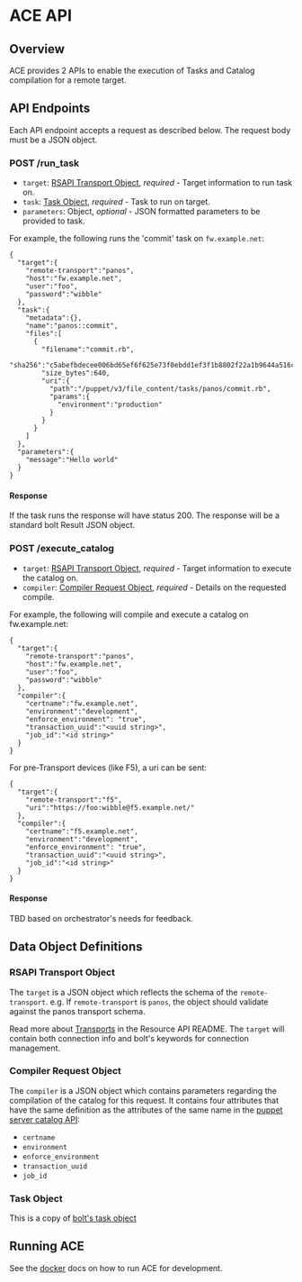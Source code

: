 # ACE API

## Overview
ACE provides 2 APIs to enable the execution of Tasks and Catalog compilation for a remote target.

## API Endpoints
Each API endpoint accepts a request as described below. The request body must be a JSON object.

### POST /run_task
- `target`: [RSAPI Transport Object](#rsapi-transport-object), *required* - Target information to run task on.
- `task`: [Task Object](#task-object), *required* - Task to run on target.
- `parameters`: Object, *optional* - JSON formatted parameters to be provided to task.

For example, the following runs the 'commit' task on `fw.example.net`:
```
{
  "target":{
    "remote-transport":"panos",
    "host":"fw.example.net",
    "user":"foo",
    "password":"wibble"
  },
  "task":{
    "metadata":{},
    "name":"panos::commit",
    "files":[
      {
        "filename":"commit.rb",
        "sha256":"c5abefbdecee006bd65ef6f625e73f0ebdd1ef3f1b8802f22a1b9644a516ce40",
        "size_bytes":640,
        "uri":{
          "path":"/puppet/v3/file_content/tasks/panos/commit.rb",
          "params":{
            "environment":"production"
          }
        }
      }
    ]
  },
  "parameters":{
    "message":"Hello world"
  }
}
```

#### Response
If the task runs the response will have status 200.
The response will be a standard bolt Result JSON object.


### POST /execute_catalog
- `target`: [RSAPI Transport Object](#rsapi-transport-object), *required* - Target information to execute the catalog on.
- `compiler`: [Compiler Request Object](#compiler-request-object), *required* - Details on the requested compile.

For example, the following will compile and execute a catalog on fw.example.net:
```
{
  "target":{
    "remote-transport":"panos",
    "host":"fw.example.net",
    "user":"foo",
    "password":"wibble"
  },
  "compiler":{
    "certname":"fw.example.net",
    "environment":"development",
    "enforce_environment": "true",
    "transaction_uuid":"<uuid string>",
    "job_id":"<id string>"
  }
}
```

For pre-Transport devices (like F5), a uri can be sent:

```
{
  "target":{
    "remote-transport":"f5",
    "uri":"https://foo:wibble@f5.example.net/"
  },
  "compiler":{
    "certname":"f5.example.net",
    "environment":"development",
    "enforce_environment": "true",
    "transaction_uuid":"<uuid string>",
    "job_id":"<id string>"
  }
}
```

#### Response
TBD based on orchestrator's needs for feedback.

## Data Object Definitions

### RSAPI Transport Object
The `target` is a JSON object which reflects the schema of the `remote-transport`.
e.g. If `remote-transport` is `panos`, the object should validate against the panos transport schema.

Read more about [Transports](https://github.com/puppetlabs/puppet-resource_api#remote-resources) in the Resource API README. The `target` will contain both connection info and bolt's keywords for connection management.

### Compiler Request Object
The `compiler` is a JSON object which contains parameters regarding the compilation of the catalog for this request. It contains four attributes that have the same definition as the attributes of the same name in the [puppet server catalog API](https://github.com/puppetlabs/puppetserver/blob/master/documentation/puppet-api/v4/catalog.markdown):

* `certname`
* `environment`
* `enforce_environment`
* `transaction_uuid`
* `job_id`

### Task Object
This is a copy of [bolt's task object](https://github.com/puppetlabs/bolt/blob/master/developer-docs/bolt-api-servers.md#task-object)


## Running ACE

See the [docker](docker.md) docs on how to run ACE for development.
